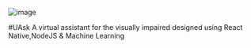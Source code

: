 ![image](https://user-images.githubusercontent.com/62239826/117533383-29a87700-b00a-11eb-9e77-0906b25e2dbf.png)


#UAsk
A virtual assistant for the visually impaired designed using React Native,NodeJS & Machine Learning 
